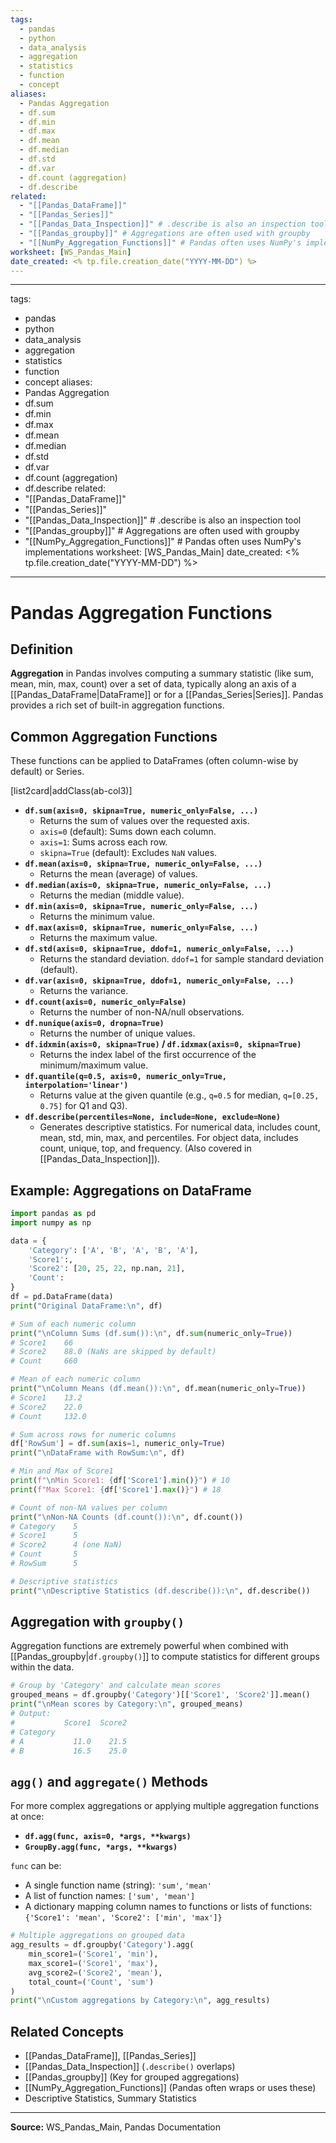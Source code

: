 ```yaml
---
tags:
  - pandas
  - python
  - data_analysis
  - aggregation
  - statistics
  - function
  - concept
aliases:
  - Pandas Aggregation
  - df.sum
  - df.min
  - df.max
  - df.mean
  - df.median
  - df.std
  - df.var
  - df.count (aggregation)
  - df.describe
related:
  - "[[Pandas_DataFrame]]"
  - "[[Pandas_Series]]"
  - "[[Pandas_Data_Inspection]]" # .describe is also an inspection tool
  - "[[Pandas_groupby]]" # Aggregations are often used with groupby
  - "[[NumPy_Aggregation_Functions]]" # Pandas often uses NumPy's implementations
worksheet: [WS_Pandas_Main]
date_created: <% tp.file.creation_date("YYYY-MM-DD") %>
---
```

---
tags:
  - pandas
  - python
  - data_analysis
  - aggregation
  - statistics
  - function
  - concept
aliases:
  - Pandas Aggregation
  - df.sum
  - df.min
  - df.max
  - df.mean
  - df.median
  - df.std
  - df.var
  - df.count (aggregation)
  - df.describe
related:
  - "[[Pandas_DataFrame]]"
  - "[[Pandas_Series]]"
  - "[[Pandas_Data_Inspection]]" # .describe is also an inspection tool
  - "[[Pandas_groupby]]" # Aggregations are often used with groupby
  - "[[NumPy_Aggregation_Functions]]" # Pandas often uses NumPy's implementations
worksheet: [WS_Pandas_Main]
date_created: <% tp.file.creation_date("YYYY-MM-DD") %>
---
# Pandas Aggregation Functions

## Definition

**Aggregation** in Pandas involves computing a summary statistic (like sum, mean, min, max, count) over a set of data, typically along an axis of a [[Pandas_DataFrame|DataFrame]] or for a [[Pandas_Series|Series]]. Pandas provides a rich set of built-in aggregation functions.

## Common Aggregation Functions

These functions can be applied to DataFrames (often column-wise by default) or Series.

[list2card|addClass(ab-col3)]
- **`df.sum(axis=0, skipna=True, numeric_only=False, ...)`**
  - Returns the sum of values over the requested axis.
  - `axis=0` (default): Sums down each column.
  - `axis=1`: Sums across each row.
  - `skipna=True` (default): Excludes `NaN` values.
- **`df.mean(axis=0, skipna=True, numeric_only=False, ...)`**
  - Returns the mean (average) of values.
- **`df.median(axis=0, skipna=True, numeric_only=False, ...)`**
  - Returns the median (middle value).
- **`df.min(axis=0, skipna=True, numeric_only=False, ...)`**
  - Returns the minimum value.
- **`df.max(axis=0, skipna=True, numeric_only=False, ...)`**
  - Returns the maximum value.
- **`df.std(axis=0, skipna=True, ddof=1, numeric_only=False, ...)`**
  - Returns the standard deviation. `ddof=1` for sample standard deviation (default).
- **`df.var(axis=0, skipna=True, ddof=1, numeric_only=False, ...)`**
  - Returns the variance.
- **`df.count(axis=0, numeric_only=False)`**
  - Returns the number of non-NA/null observations.
- **`df.nunique(axis=0, dropna=True)`**
  - Returns the number of unique values.
- **`df.idxmin(axis=0, skipna=True)` / `df.idxmax(axis=0, skipna=True)`**
  - Returns the index label of the first occurrence of the minimum/maximum value.
- **`df.quantile(q=0.5, axis=0, numeric_only=True, interpolation='linear')`**
  - Returns value at the given quantile (e.g., `q=0.5` for median, `q=[0.25, 0.75]` for Q1 and Q3).
- **`df.describe(percentiles=None, include=None, exclude=None)`**
  - Generates descriptive statistics. For numerical data, includes count, mean, std, min, max, and percentiles. For object data, includes count, unique, top, and frequency. (Also covered in [[Pandas_Data_Inspection]]).

## Example: Aggregations on DataFrame

```python
import pandas as pd
import numpy as np

data = {
    'Category': ['A', 'B', 'A', 'B', 'A'],
    'Score1':,
    'Score2': [20, 25, 22, np.nan, 21],
    'Count':
}
df = pd.DataFrame(data)
print("Original DataFrame:\n", df)

# Sum of each numeric column
print("\nColumn Sums (df.sum()):\n", df.sum(numeric_only=True))
# Score1    66
# Score2    88.0 (NaNs are skipped by default)
# Count     660

# Mean of each numeric column
print("\nColumn Means (df.mean()):\n", df.mean(numeric_only=True))
# Score1    13.2
# Score2    22.0
# Count     132.0

# Sum across rows for numeric columns
df['RowSum'] = df.sum(axis=1, numeric_only=True)
print("\nDataFrame with RowSum:\n", df)

# Min and Max of Score1
print(f"\nMin Score1: {df['Score1'].min()}") # 10
print(f"Max Score1: {df['Score1'].max()}") # 18

# Count of non-NA values per column
print("\nNon-NA Counts (df.count()):\n", df.count())
# Category    5
# Score1      5
# Score2      4 (one NaN)
# Count       5
# RowSum      5

# Descriptive statistics
print("\nDescriptive Statistics (df.describe()):\n", df.describe())
```

## Aggregation with `groupby()`

Aggregation functions are extremely powerful when combined with [[Pandas_groupby|`df.groupby()`]] to compute statistics for different groups within the data.

```python
# Group by 'Category' and calculate mean scores
grouped_means = df.groupby('Category')[['Score1', 'Score2']].mean()
print("\nMean scores by Category:\n", grouped_means)
# Output:
#           Score1  Score2
# Category                
# A           11.0    21.5
# B           16.5    25.0
```

## `agg()` and `aggregate()` Methods

For more complex aggregations or applying multiple aggregation functions at once:
- **`df.agg(func, axis=0, *args, **kwargs)`**
- **`GroupBy.agg(func, *args, **kwargs)`**

`func` can be:
- A single function name (string): `'sum'`, `'mean'`
- A list of function names: `['sum', 'mean']`
- A dictionary mapping column names to functions or lists of functions: `{'Score1': 'mean', 'Score2': ['min', 'max']}`

```python
# Multiple aggregations on grouped data
agg_results = df.groupby('Category').agg(
    min_score1=('Score1', 'min'),
    max_score1=('Score1', 'max'),
    avg_score2=('Score2', 'mean'),
    total_count=('Count', 'sum')
)
print("\nCustom aggregations by Category:\n", agg_results)
```

## Related Concepts
- [[Pandas_DataFrame]], [[Pandas_Series]]
- [[Pandas_Data_Inspection]] (`.describe()` overlaps)
- [[Pandas_groupby]] (Key for grouped aggregations)
- [[NumPy_Aggregation_Functions]] (Pandas often wraps or uses these)
- Descriptive Statistics, Summary Statistics

---
**Source:** WS_Pandas_Main, Pandas Documentation